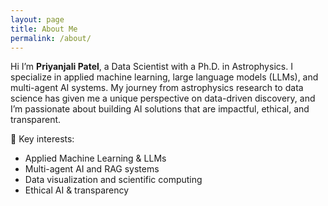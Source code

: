 ```yaml
---
layout: page
title: About Me
permalink: /about/
---
```


Hi I’m **Priyanjali Patel**, a Data Scientist with a Ph.D. in Astrophysics. 
I specialize in applied machine learning, large language models (LLMs), and multi-agent AI systems. 
My journey from astrophysics research to data science has given me a unique perspective on data-driven discovery, and I’m passionate about building AI solutions that are impactful, ethical, and transparent. 

📌 Key interests: 
- Applied Machine Learning & LLMs 
- Multi-agent AI and RAG systems 
- Data visualization and scientific computing 
- Ethical AI & transparency 
